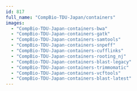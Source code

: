 ```yaml
---
id: 817
full_name: "CompBio-TDU-Japan/containers"
images: 
  - "CompBio-TDU-Japan-containers-bwa"
  - "CompBio-TDU-Japan-containers-gatk"
  - "CompBio-TDU-Japan-containers-samtools"
  - "CompBio-TDU-Japan-containers-snpeff"
  - "CompBio-TDU-Japan-containers-cufflinks"
  - "CompBio-TDU-Japan-containers-rooting_nj"
  - "CompBio-TDU-Japan-containers-blast-legacy"
  - "CompBio-TDU-Japan-containers-trimmomatic"
  - "CompBio-TDU-Japan-containers-vcftools"
  - "CompBio-TDU-Japan-containers-blast-latest"
---
```

